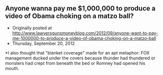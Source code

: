 ## Anyone wanna pay me $1,000,000 to produce a video of Obama choking on a matzo ball?

 * Originally posted at http://www.lawyersgunsmoneyblog.com/2012/09/anyone-want-to-pay-me-1000000-to-produce-a-video-of-obama-choking-on-a-matzo-ball
 * Thursday, September 20, 2012

\*I also thought that "blanket coverage" made for an apt metaphor: FOX management ducked under the covers because thunder had thundered or monsters had crept from beneath the bed or Romney had opened his mouth.